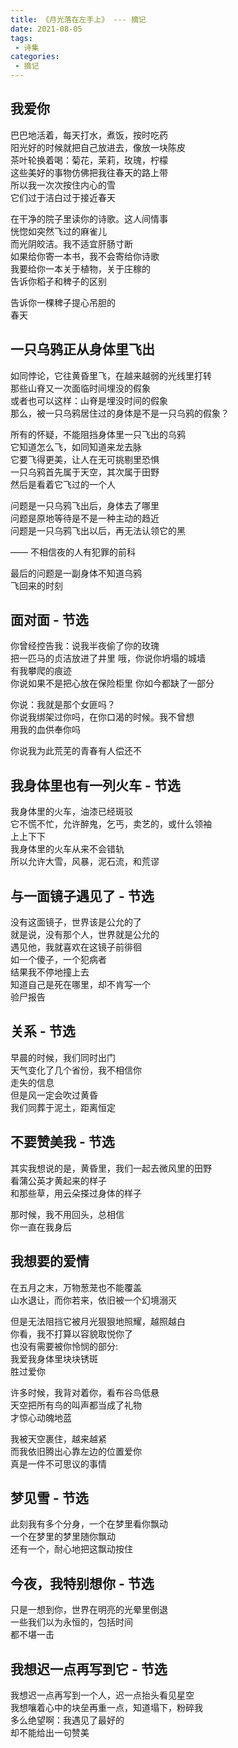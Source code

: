 ```yaml
---
title: 《月光落在左手上》 --- 摘记
date: 2021-08-05
tags: 
 - 诗集
categories:
 - 摘记
---
```


## 我爱你

巴巴地活着，每天打水，煮饭，按时吃药  
阳光好的时候就把自己放进去，像放一块陈皮  
茶叶轮换着喝：菊花，茉莉，玫瑰，柠檬  
这些美好的事物仿佛把我往春天的路上带  
所以我一次次按住内心的雪  
它们过于洁白过于接近春天  
  
在干净的院子里读你的诗歌。这人间情事  
恍惚如突然飞过的麻雀儿  
而光阴皎洁。我不适宜肝肠寸断  
如果给你寄一本书，我不会寄给你诗歌  
我要给你一本关于植物，关于庄稼的  
告诉你稻子和稗子的区别  
  
告诉你一棵稗子提心吊胆的  
春天  
## 一只乌鸦正从身体里飞出

如同悖论，它往黄昏里飞，在越来越弱的光线里打转  
那些山脊又一次面临时间埋没的假象  
或者也可以这样：山脊是埋没时间的假象  
那么，被一只乌鸦居住过的身体是不是一只乌鸦的假象？  
  
所有的怀疑，不能阻挡身体里一只飞出的乌鸦  
它知道怎么飞，如同知道来龙去脉  
它要飞得更美，让人在无可挑剔里恐惧  
一只乌鸦首先属于天空，其次属于田野  
然后是看着它飞过的一个人  
  
问题是一只乌鸦飞出后，身体去了哪里  
问题是原地等待是不是一种主动的趋近  
问题是一只乌鸦飞出以后，再无法认领它的黑  
  
—— 不相信夜的人有犯罪的前科
  
最后的问题是一副身体不知道乌鸦  
飞回来的时刻  
## 面对面 - 节选

你曾经控告我：说我半夜偷了你的玫瑰  
把一匹马的贞洁放进了井里
哦，你说你坍塌的城墙  
有我攀爬的痕迹  
你说如果不是把心放在保险柜里
你如今都缺了一部分

你说：我就是那个女匪吗？  
你说我绑架过你吗，在你口渴的时候。我不曾想  
用我的血供奉你吗

你说我为此荒芜的青春有人偿还不

## 我身体里也有一列火车 - 节选

我身体里的火车，油漆已经斑驳  
它不慌不忙，允许醉鬼，乞丐，卖艺的，或什么领袖  
上上下下  
我身体里的火车从来不会错轨  
所以允许大雪，风暴，泥石流，和荒谬  

## 与一面镜子遇见了 - 节选

没有这面镜子，世界该是公允的了  
就是说，没有那个人，世界就是公允的  
遇见他，我就喜欢在这镜子前徘徊  
如一个傻子，一个犯病者  
结果我不停地撞上去  
知道自己是死在哪里，却不肯写一个  
验尸报告  

## 关系 - 节选
  
早晨的时候，我们同时出门  
天气变化了几个省份，我不相信你  
走失的信息  
但是风一定会吹过黄昏  
我们同葬于泥土，距离恒定  

## 不要赞美我 - 节选

其实我想说的是，黄昏里，我们一起去微风里的田野  
看蒲公英才黄起来的样子  
和那些草，用云朵搽过身体的样子

那时候，我不用回头，总相信  
你一直在我身后    

## 我想要的爱情

在五月之末，万物葱茏也不能覆盖  
山水退让，而你若来，依旧被一个幻境溺灭

但是无法阻挡它被月光狠狠地照耀，越照越白  
你看，我不打算以容貌取悦你了  
也没有需要被你怜悯的部分:  
我爱我身体里块块锈斑  
胜过爱你  

许多时候，我背对着你，看布谷鸟低悬  
天空把所有鸟的叫声都当成了礼物  
才惊心动魄地蓝  

我被天空裹住，越来越紧  
而我依旧腾出心靠左边的位置爱你  
真是一件不可思议的事情

## 梦见雪 - 节选

此刻我有多个分身，一个在梦里看你飘动  
一个在梦里的梦里随你飘动  
还有一个，耐心地把这飘动按住

## 今夜，我特别想你 - 节选

只是一想到你，世界在明亮的光晕里倒退  
一些我们以为永恒的，包括时间  
都不堪一击  

## 我想迟一点再写到它 - 节选

我想迟一点再写到一个人，迟一点抬头看见星空  
我想嚷着心中的块垒再重一点，知道塌下，粉碎我  
多么绝望啊：我遇见了最好的  
却不能给出一句赞美  